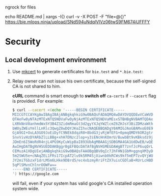 ngrock for files


echo README.md | xargs -I{} curl -v -X POST -F "file=@{}" https://bie.mlops.ninja/upload/SNd594uNdqlVIVz06twS9FM674iUFFFY





# Security



## Local development environment 

1. Use [mkcert](https://github.com/FiloSottile/mkcert) to generate certificates for `bie.test` and `*.bie.test`:



1. Relay owner can not issue his own certificate, because the self-signed CA is not shared to him.

    **cURL** command is smart enough to **switch off** `ca-certs` if `--cacert` flag is provided. For example:

    ```bash
    $ curl --cacert <(echo '-----BEGIN CERTIFICATE-----
    MIICGTCCAYKgAwIBAgIBAjANBgkqhkiG9w0BAQsFADAQMQ4wDAYDVQQDEwVCaWVD
    QTAeFw0yNTAzMTExNTQ5NDVaFw0yNjAzMTExNTQ5NDVaMEsxSTBHBgNVBAMTQDAx
    LXRkNnV0anhmdWx5Y3B4Z3ZidmRmaGt3d2gyYXJqYWZlcmZ6ZHJsY3BiZDMzaWth
    bWUyZWEuYmllLnRlc3QwgZ8wDQYJKoZIhvcNAQEBBQADgY0AMIGJAoGBAMxoE0E9
    GjA9GI+OuLA3GO9JoEiDyfC9NEk8dqzR8+8bdG3jvRjWfEFG+0pmqQMDY6OR2gtr
    SnvVivHzDYARbZlLLBBg+xhH7DNzc2lop+y3iENcHnKOmrU/BuwbBt9vKBksdz9j
    JDmEn6I5WoRdR4njL4PG9KyCuWipBaI893UbAgMBAAGjSDBGMA4GA1UdDwEB/wQE
    AwIHgDATBgNVHSUEDDAKBggrBgEFBQcDATAfBgNVHSMEGDAWgBT7znfJcP6uqQrL
    CEMuzA1XDgUIejANBgkqhkiG9w0BAQsFAAOBgQBV0qIc7JhFHN1GbM+ggnqXM3yD
    5m2SWU5e+cNAqZEL1FRs17IcpAT2lu9k5RM4SjXiwnb0kRCWs9kf5mEP7zvQYjWU
    JY2miTGbzxF1drLMSm6LHke9DBrd5/ec4xbzmyRriFtZX7uisCGDlaB+RUrLcHBD
    5qPlSMvnChlnrOOWFw==
    -----END CERTIFICATE-----
    ') https://google.com
    ```

    will fail, even if your system has valid google's CA installed operation system wide.